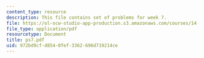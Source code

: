 ```yaml
---
content_type: resource
description: This file contains set of problems for week 7.
file: https://ol-ocw-studio-app-production.s3.amazonaws.com/courses/14-30-introduction-to-statistical-method-in-economics-spring-2006/972bd9cfd8540fef3362696d719214ce_ps7.pdf
file_type: application/pdf
resourcetype: Document
title: ps7.pdf
uid: 972bd9cf-d854-0fef-3362-696d719214ce
---
```

